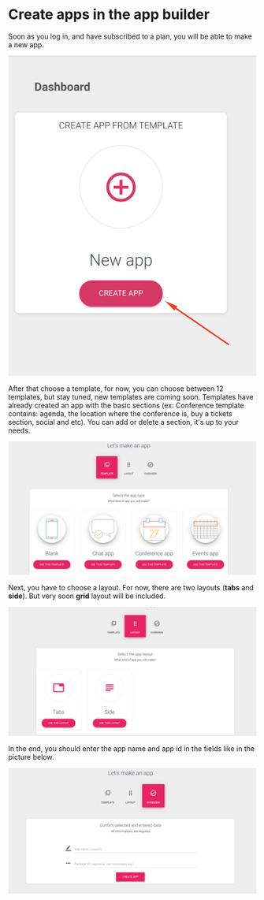 # Create apps in the app builder

Soon as you log in, and have subscribed to a plan, you will be able to make a new app.

![](../.gitbook/assets/create_app.png)

After that choose a template, for now, you can choose between 12 templates, but stay tuned, new templates are coming soon. Templates have already created an app with the basic sections \(ex: Conference template contains: agenda, the location where the conference is, buy a tickets section, social and etc\). You can add or delete a section, it's up to your needs.

![](../.gitbook/assets/screenshot-at-oct-24-13-39-04.png)

Next, you have to choose a layout. For now, there are two layouts \(**tabs** and **side**\). But very soon **grid** layout will be included. 

![](../.gitbook/assets/screenshot-at-oct-24-13-39-16.png)

In the end, you should enter the app name and app id in the fields like in the picture below.

![](../.gitbook/assets/screenshot-at-oct-24-13-39-26.png)

